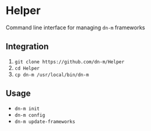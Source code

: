 # Helper
Command line interface for managing `dn-m` frameworks

<a name="integration"></a>
## Integration
1. `git clone https://github.com/dn-m/Helper`
2. `cd Helper`
3. `cp dn-m /usr/local/bin/dn-m`

## Usage
- `dn-m init`
- `dn-m config`
- `dn-m update-frameworks`
